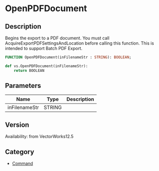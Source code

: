 # OpenPDFDocument

## Description
Begins the export to a PDF document.  You must call AcquireExportPDFSettingsAndLocation before calling this function. This is intended to support Batch PDF Export.

```pascal
FUNCTION OpenPDFDocument(inFilenameStr : STRING): BOOLEAN;
```

```python
def vs.OpenPDFDocument(inFilenameStr):
    return BOOLEAN
```

## Parameters
|Name|Type|Description|
|---|---|---|
|inFilenameStr|STRING|   |

## Version
Availability: from VectorWorks12.5

## Category
* [Command](../Categories/Command.md)
